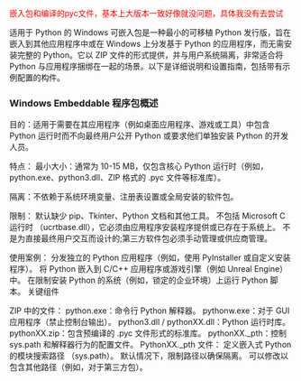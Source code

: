 

<span style="color:red" > 嵌入包和编译的pyc文件，基本上大版本一致好像就没问题，具体我没有去尝试  </span>



适用于 Python 的 Windows 可嵌入包是一种最小的可移植 Python 发行版，旨在嵌入到其他应用程序中或在 Windows 上分发基于 Python 的应用程序，而无需安装完整的 Python。它以 ZIP 文件的形式提供，并与用户系统隔离，非常适合将 Python 与应用程序捆绑在一起的场景。以下是详细说明和设置指南，包括带有示例配置的构件。

### Windows Embeddable 程序包概述

目的：适用于需要在其应用程序（例如桌面应用程序、游戏或工具）中包含 Python 运行时而不向最终用户公开 Python 或要求他们单独安装 Python 的开发人员。

特点：
最小大小：通常为 10-15 MB，仅包含核心 Python 运行时（例如，python.exe、python3.dll、ZIP 格式的 .pyc 文件等标准库）。

隔离：不依赖于系统环境变量、注册表设置或全局安装的软件包。

限制：
默认缺少 pip、Tkinter、Python 文档和其他工具。
不包括 Microsoft C 运行时 （ucrtbase.dll），它必须由应用程序安装程序提供或已存在于系统上。
不是为直接最终用户交互而设计的;第三方软件包必须手动管理或供应商管理。

使用案例：
分发独立的 Python 应用程序（例如，使用 PyInstaller 或自定义安装程序）。
将 Python 嵌入到 C/C++ 应用程序或游戏引擎（例如 Unreal Engine）中。
在限制安装 Python 的系统（例如，锁定的企业环境）上运行 Python 脚本。
关键组件

ZIP 中的文件：
python.exe：命令行 Python 解释器。
pythonw.exe：对于 GUI 应用程序（禁止控制台输出）。
python3.dll / pythonXX.dll：Python 运行时库。
pythonXX.zip：包含预编译的 .pyc 文件形式的标准库。
pythonXX._pth：控制 sys.path 和解释器行为的配置文件。
PythonXX._pth 文件：
定义嵌入式 Python 的模块搜索路径 （sys.path）。
默认情况下，限制路径以确保隔离。
可以修改以包含其他路径（例如，对于第三方包）。